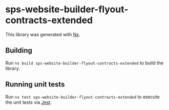 # sps-website-builder-flyout-contracts-extended

This library was generated with [Nx](https://nx.dev).

## Building

Run `nx build sps-website-builder-flyout-contracts-extended` to build the library.

## Running unit tests

Run `nx test sps-website-builder-flyout-contracts-extended` to execute the unit tests via [Jest](https://jestjs.io).
